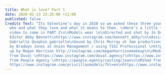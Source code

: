 ```yaml
---
title: What is love? Part 1
date: 2020-02-13 23:35:00 +11:00
published: false
Credits Text: "Its Valentine’s day in 2020 so we asked these three young models about
  who and what they love and what it means to them. \nHere’s a little teaser, full
  video to come in PART 2\n\nModels wear \n\nDirected and shot by Jo Duck\n@jo_duck\n@artboxblack\nFashion
  Editor Abby Bennett\nhttps://www.instagram.com/bennett_abby/\n\nAssistant Sophie
  Gabrielle @sophie_gabrielle\nSound by Chris Murray at 3am productions\n@_3amproductions\n\nHair
  by Bradwyn Jones at Union Management / using TIGI Professional \nhttps://www.instagram.com/bradwynjones/\nMake
  up by Megan Harrison http://instagram.com/meganharrisonmakeup\n\nModels \nJuliette
  from Duval \nhttps://www.instagram.com/duval.agency/\nhttps://www.instagram.com/juliettedudekemdacoz/\n\nJoao
  from People Agency \nhttps://people.agency/casting/joao\n\nMihad from Priscillas
  https://www.instagram.com/priscillasmodels/?hl=en\nhttps://www.instagram.com/mihadkd/\n"
---
```


